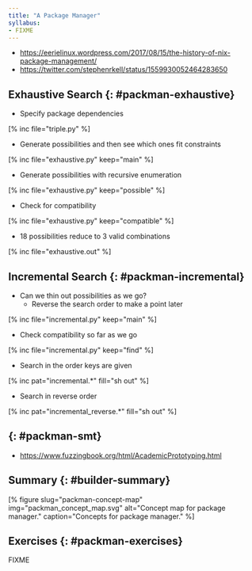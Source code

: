 ```yaml
---
title: "A Package Manager"
syllabus:
- FIXME
---
```


- https://eerielinux.wordpress.com/2017/08/15/the-history-of-nix-package-management/
- https://twitter.com/stephenrkell/status/1559930052464283650

## Exhaustive Search {: #packman-exhaustive}

-   Specify package dependencies

[% inc file="triple.py" %]

-   Generate possibilities and then see which ones fit constraints

[% inc file="exhaustive.py" keep="main" %]

-   Generate possibilities with recursive enumeration

[% inc file="exhaustive.py" keep="possible" %]

-   Check for compatibility

[% inc file="exhaustive.py" keep="compatible" %]

-   18 possibilities reduce to 3 valid combinations

[% inc file="exhaustive.out" %]

## Incremental Search {: #packman-incremental}

-   Can we thin out possibilities as we go?
    -   Reverse the search order to make a point later

[% inc file="incremental.py" keep="main" %]

-   Check compatibility so far as we go

[% inc file="incremental.py" keep="find" %]

-   Search in the order keys are given

[% inc pat="incremental.*" fill="sh out" %]

-   Search in reverse order

[% inc pat="incremental_reverse.*" fill="sh out" %]

## {: #packman-smt}

- https://www.fuzzingbook.org/html/AcademicPrototyping.html

## Summary {: #builder-summary}

[% figure
   slug="packman-concept-map"
   img="packman_concept_map.svg"
   alt="Concept map for package manager."
   caption="Concepts for package manager."
%]

## Exercises {: #packman-exercises}

FIXME
